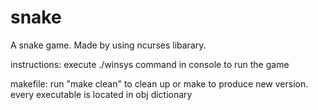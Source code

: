 # snake
A snake game. Made by using ncurses libarary.

instructions:
execute ./winsys command in console to run the game

makefile:
run "make clean" to clean up or make to produce new version. 
every executable is located in obj dictionary
